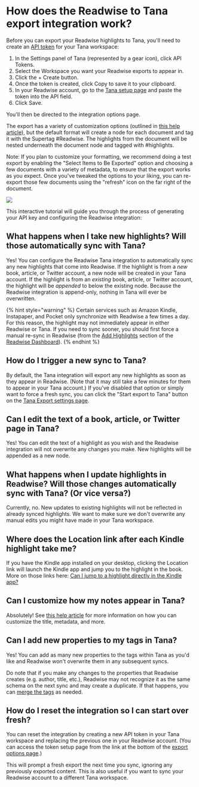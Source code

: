 # How does the Readwise to Tana export integration work?

Before you can export your Readwise highlights to Tana, you'll need to create an [API token](https://help.tana.inc/tana-input-api.html) for your Tana workspace:

1. In the Settings panel of Tana (represented by a gear icon), click API Tokens.
2. Select the Workspace you want your Readwise exports to appear in.
3. Click the + Create button.
4. Once the token is created, click Copy to save it to your clipboard.
5. In your Readwise account, go to the [Tana setup page](https://readwise.io/export/tana/token) and paste the token into the API field.
6. Click Save.

You'll then be directed to the integration options page.

The export has a variety of customization options (outlined in [this help article](https://help.readwise.io/article/157-how-can-i-customize-the-readwise-to-tana-integration)), but the default format will create a node for each document and tag it with the Supertag #Readwise. The highlights from the document will be nested underneath the document node and tagged with #highlights.

Note: If you plan to customize your formatting, we recommend doing a test export by enabling the "Select Items to Be Exported" option and choosing a few documents with a variety of metadata, to ensure that the export works as you expect. Once you've tweaked the options to your liking, you can re-export those few documents using the "refresh" icon on the far right of the document.

![](https://d33v4339jhl8k0.cloudfront.net/docs/assets/5eb8cc86042863474d1a75fd/images/64d2d74b9d8cf153a015db83/file-gdmHFmr3PN.png)

This interactive tutorial will guide you through the process of generating your API key and configuring the Readwise integration:

## What happens when I take new highlights? Will those automatically sync with Tana?

Yes! You can configure the Readwise Tana integration to automatically sync any new highlights that come into Readwise. If the highlight is from a _new_ book, article, or Twitter account, a new node will be created in your Tana account. If the highlight is from an _existing_ book, article, or Twitter account, the highlight will be _appended_ to below the existing node. Because the Readwise integration is append-only, nothing in Tana will ever be overwritten.

{% hint style="warning" %}
Certain services such as Amazon Kindle, Instapaper, and Pocket only synchronize with Readwise a few times a day. For this reason, the highlight may not immediately appear in either Readwise or Tana. If you need to sync sooner, you should first force a manual re-sync in Readwise (from the [Add Highlights](http://readwise.io/sync) section of the [Readwise Dashboard](http://readwise.io/dashboard)).
{% endhint %}

## How do I trigger a new sync to Tana?

By default, the Tana integration will export any new highlights as soon as they appear in Readwise. (Note that it may still take a few minutes for them to appear in your Tana account.) If you've disabled that option or simply want to force a fresh sync, you can click the "Start export to Tana" button on the [Tana Export settings page](https://readwise.io/export/tana/preferences).

## Can I edit the text of a book, article, or Twitter page in Tana?

Yes! You can edit the text of a highlight as you wish and the Readwise integration will not overwrite any changes you make. New highlights will be appended as a new node.

## What happens when I update highlights in Readwise? Will those changes automatically sync with Tana? (Or vice versa?)

Currently, no. New updates to existing highlights will not be reflected in already synced highlights. We want to make sure we don't overwrite any manual edits you might have made in your Tana workspace.

## Where does the Location link after each Kindle highlight take me?

If you have the Kindle app installed on your desktop, clicking the Location link will launch the Kindle app and jump you to the highlight in the book. More on those links here:  [Can I jump to a highlight directly in the Kindle app?](https://help.readwise.io/article/40-can-i-jump-to-a-highlight-directly-in-the-kindle-app)

## Can I customize how my notes appear in Tana?

Absolutely! See [this help article](https://help.readwise.io/article/157-how-can-i-customize-the-readwise-to-tana-integration) for more information on how you can customize the title, metadata, and more.

## Can I add new properties to my tags in Tana?

Yes! You can add as many new properties to the tags within Tana as you'd like and Readwise won't overwrite them in any subsequent syncs.

Do note that if you make any changes to the properties that Readwise creates (e.g. author, title, etc.), Readwise may not recognize it as the same schema on the next sync and may create a duplicate. If that happens, you can [merge the tags](https://help.tana.inc/how-do-i-merge-nodes-fields-or-tags.html) as needed.

## How do I reset the integration so I can start over fresh?

You can reset the integration by creating a new API token in your Tana workspace and replacing the previous one in your Readwise account. (You can access the token setup page from the link at the bottom of the [export options page](https://readwise.io/export/tana/preferences).)

This will prompt a fresh export the next time you sync, ignoring any previously exported content. This is also useful if you want to sync your Readwise account to a different Tana workspace.
